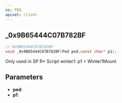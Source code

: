 ```yaml
---
ns: PED
apiset: client
---
```

## _0x9B65444C07B782BF

```c
// 0x9B65444C07B782BF
void _0x9B65444C07B782BF(Ped ped,const char* p1);
```

Only used in SP R* Script winter1: p1 = Winter1Mount

## Parameters
* **ped**:
* **p1**:



